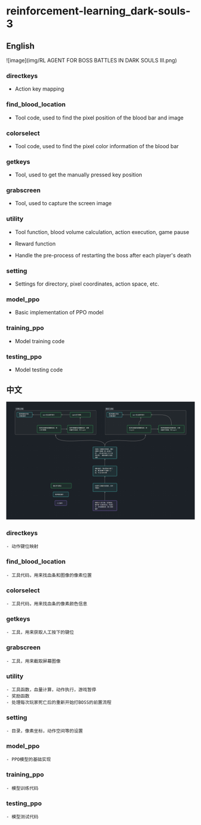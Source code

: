 # reinforcement-learning_dark-souls-3
## English
![image](img/RL AGENT FOR BOSS BATTLES IN DARK SOULS III.png)

### directkeys

- Action key mapping

### find_blood_location

- Tool code, used to find the pixel position of the blood bar and image

### colorselect

- Tool code, used to find the pixel color information of the blood bar

### getkeys

- Tool, used to get the manually pressed key position

### grabscreen

- Tool, used to capture the screen image

### utility

- Tool function, blood volume calculation, action execution, game pause

- Reward function
- Handle the pre-process of restarting the boss after each player's death

### setting

- Settings for directory, pixel coordinates, action space, etc.

### model_ppo

- Basic implementation of PPO model

### training_ppo

- Model training code

### testing_ppo

- Model testing code

## 中文
![image](img/%E5%BC%BA%E5%8C%96%E5%AD%A6%E4%B9%A0%E7%8E%A9%E9%BB%91%E6%9A%97%E4%B9%8B%E9%AD%823.png)

### directkeys

    - 动作键位映射

### find_blood_location

    - 工具代码，用来找血条和图像的像素位置

### colorselect

    - 工具代码，用来找血条的像素颜色信息

### getkeys

    - 工具，用来获取人工按下的键位

### grabscreen

    - 工具，用来截取屏幕图像

### utility

    - 工具函数，血量计算，动作执行，游戏暂停
    - 奖励函数
    - 处理每次玩家死亡后的重新开始打BOSS的前置流程

### setting

    - 目录，像素坐标，动作空间等的设置

### model_ppo

    - PPO模型的基础实现

### training_ppo

    - 模型训练代码

### testing_ppo

    - 模型测试代码
